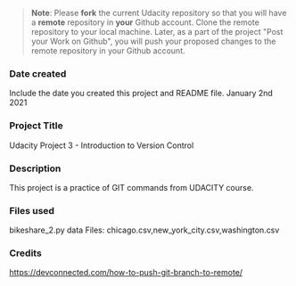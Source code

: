 >**Note**: Please **fork** the current Udacity repository so that you will have a **remote** repository in **your** Github account. Clone the remote repository to your local machine. Later, as a part of the project "Post your Work on Github", you will push your proposed changes to the remote repository in your Github account.

### Date created
Include the date you created this project and README file.
January 2nd 2021

### Project Title
Udacity Project 3 - Introduction to Version Control

### Description
This project is a practice of GIT commands from UDACITY course. 

### Files used
bikeshare_2.py
data Files: chicago.csv,new_york_city.csv,washington.csv

### Credits
https://devconnected.com/how-to-push-git-branch-to-remote/

